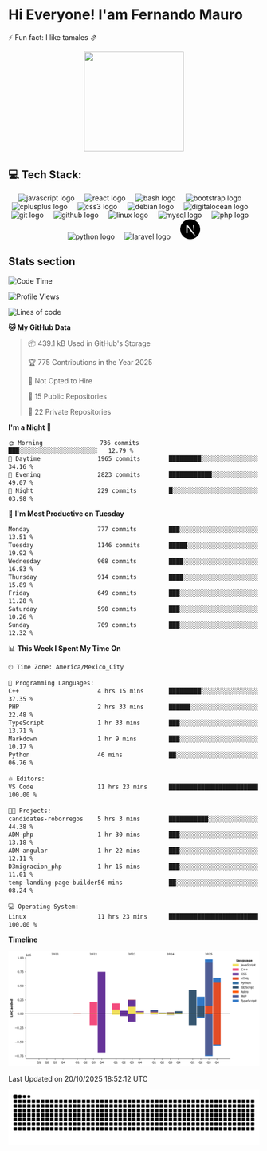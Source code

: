 <h1>Hi Everyone! I'am Fernando Mauro </h1>
<p>⚡ Fun fact: I like tamales 🫔</p>

<div align="center">
  <img height="200" width="200" src="https://c.tenor.com/D9bWSaEUuwoAAAAC/tenor.gif"  />
</div>

## 💻 Tech Stack:
<div align="center">
  <img src="https://cdn.jsdelivr.net/gh/devicons/devicon/icons/javascript/javascript-original.svg" height="40" width="40" alt="javascript logo"  />
  <img width="12" />
  <img src="https://cdn.jsdelivr.net/gh/devicons/devicon/icons/react/react-original.svg" height="40" width="40" alt="react logo"  />
  <img width="12" />
  <img src="https://cdn.jsdelivr.net/gh/devicons/devicon/icons/bash/bash-original.svg" height="40" width="40" alt="bash logo"  />
  <img width="12" />
  <img src="https://cdn.jsdelivr.net/gh/devicons/devicon/icons/bootstrap/bootstrap-original.svg" height="40" width="40" alt="bootstrap logo"  />
  <img width="12" />
  <img src="https://cdn.jsdelivr.net/gh/devicons/devicon/icons/cplusplus/cplusplus-original.svg" height="40" width="40" alt="cplusplus logo"  />
  <img width="12" />
  <img src="https://cdn.jsdelivr.net/gh/devicons/devicon/icons/css3/css3-original.svg" height="40" width="40" alt="css3 logo"  />
  <img width="12" />
  <img src="https://cdn.jsdelivr.net/gh/devicons/devicon/icons/debian/debian-original.svg" height="40" width="40" alt="debian logo"  />
  <img width="12" />
  <img src="https://cdn.jsdelivr.net/gh/devicons/devicon/icons/digitalocean/digitalocean-original.svg" height="40" width="40" alt="digitalocean logo"  />
  <img width="12" />
  <img src="https://cdn.jsdelivr.net/gh/devicons/devicon/icons/git/git-original.svg" height="40" width="40" alt="git logo"  />
  <img width="12" />
  <img src="https://cdn.jsdelivr.net/gh/devicons/devicon/icons/github/github-original.svg" height="40" width="40" alt="github logo"  />
  <img width="12" />
  <img src="https://cdn.jsdelivr.net/gh/devicons/devicon/icons/linux/linux-original.svg" height="40" width="40" alt="linux logo"  />
  <img width="12" />
  <img src="https://cdn.jsdelivr.net/gh/devicons/devicon/icons/mysql/mysql-original.svg" height="40" width="40" alt="mysql logo"  />
  <img width="12" />
  <img src="https://cdn.jsdelivr.net/gh/devicons/devicon/icons/php/php-original.svg" height="40" width="40" alt="php logo"  />
  <img width="12" />
  <img src="https://cdn.jsdelivr.net/gh/devicons/devicon/icons/python/python-original.svg" height="40" width="40" alt="python logo"  />
  <img width="12" />
  <img src="https://upload.wikimedia.org/wikipedia/commons/thumb/9/9a/Laravel.svg/50px-Laravel.svg.png" height="40" width="40" alt="laravel logo"  />
  <img width="12" />
  <img src="https://raw.githubusercontent.com/devicons/devicon/ca28c779441053191ff11710fe24a9e6c23690d6/icons/nextjs/nextjs-original.svg" height="40" width="40" alt="Next js logo"  />
</div>

## Stats section
<!--START_SECTION:waka-->
![Code Time](http://img.shields.io/badge/Code%20Time-1%2C535%20hrs%2038%20mins-blue)

![Profile Views](http://img.shields.io/badge/Profile%20Views-4-blue)

![Lines of code](https://img.shields.io/badge/From%20Hello%20World%20I%27ve%20Written-4.0%20million%20lines%20of%20code-blue)

**🐱 My GitHub Data** 

> 📦 439.1 kB Used in GitHub's Storage 
 > 
> 🏆 775 Contributions in the Year 2025
 > 
> 🚫 Not Opted to Hire
 > 
> 📜 15 Public Repositories 
 > 
> 🔑 22 Private Repositories 
 > 
**I'm a Night 🦉** 

```text
🌞 Morning                736 commits         ███░░░░░░░░░░░░░░░░░░░░░░   12.79 % 
🌆 Daytime                1965 commits        █████████░░░░░░░░░░░░░░░░   34.16 % 
🌃 Evening                2823 commits        ████████████░░░░░░░░░░░░░   49.07 % 
🌙 Night                  229 commits         █░░░░░░░░░░░░░░░░░░░░░░░░   03.98 % 
```
📅 **I'm Most Productive on Tuesday** 

```text
Monday                   777 commits         ███░░░░░░░░░░░░░░░░░░░░░░   13.51 % 
Tuesday                  1146 commits        █████░░░░░░░░░░░░░░░░░░░░   19.92 % 
Wednesday                968 commits         ████░░░░░░░░░░░░░░░░░░░░░   16.83 % 
Thursday                 914 commits         ████░░░░░░░░░░░░░░░░░░░░░   15.89 % 
Friday                   649 commits         ███░░░░░░░░░░░░░░░░░░░░░░   11.28 % 
Saturday                 590 commits         ███░░░░░░░░░░░░░░░░░░░░░░   10.26 % 
Sunday                   709 commits         ███░░░░░░░░░░░░░░░░░░░░░░   12.32 % 
```


📊 **This Week I Spent My Time On** 

```text
🕑︎ Time Zone: America/Mexico_City

💬 Programming Languages: 
C++                      4 hrs 15 mins       █████████░░░░░░░░░░░░░░░░   37.35 % 
PHP                      2 hrs 33 mins       ██████░░░░░░░░░░░░░░░░░░░   22.48 % 
TypeScript               1 hr 33 mins        ███░░░░░░░░░░░░░░░░░░░░░░   13.71 % 
Markdown                 1 hr 9 mins         ███░░░░░░░░░░░░░░░░░░░░░░   10.17 % 
Python                   46 mins             ██░░░░░░░░░░░░░░░░░░░░░░░   06.76 % 

🔥 Editors: 
VS Code                  11 hrs 23 mins      █████████████████████████   100.00 % 

🐱‍💻 Projects: 
candidates-roborregos    5 hrs 3 mins        ███████████░░░░░░░░░░░░░░   44.38 % 
ADM-php                  1 hr 30 mins        ███░░░░░░░░░░░░░░░░░░░░░░   13.18 % 
ADM-angular              1 hr 22 mins        ███░░░░░░░░░░░░░░░░░░░░░░   12.11 % 
D3migracion_php          1 hr 15 mins        ███░░░░░░░░░░░░░░░░░░░░░░   11.01 % 
temp-landing-page-builder56 mins             ██░░░░░░░░░░░░░░░░░░░░░░░   08.24 % 

💻 Operating System: 
Linux                    11 hrs 23 mins      █████████████████████████   100.00 % 
```

**Timeline**

![Lines of Code chart](https://raw.githubusercontent.com/Fernando-Mauro/Fernando-Mauro/master/assets/bar_graph.png)


 Last Updated on 20/10/2025 18:52:12 UTC
<!--END_SECTION:waka-->

<img src="https://raw.githubusercontent.com/fernando-mauro/fernando-mauro/output/snake.svg" alt="Snake animation" />
